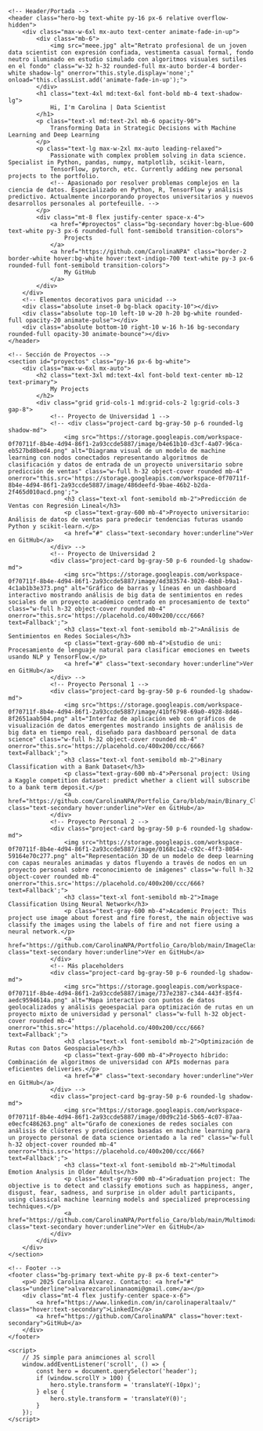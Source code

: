 <!DOCTYPE html>
<html lang="es">
<head>
    <meta charset="UTF-8">
    <meta name="viewport" content="width=device-width, initial-scale=1.0">
    <title>Portafolio</title>
    <script src="https://cdn.tailwindcss.com"></script>
    <script>
        tailwind.config = {
            theme: {
                extend: {
                    colors: {
                        primary: '#1f2937',
                        secondary: '#6366f1',
                    }
                }
            }
        }
    </script>
    <style>
        /* Animaciones personalizadas para hacer la UI única */
        @keyframes fadeInUp {
            from { opacity: 0; transform: translateY(30px); }
            to { opacity: 1; transform: translateY(0); }
        }
        .animate-fade-in-up { animation: fadeInUp 0.8s ease-out; }
        .hero-bg { background: linear-gradient(135deg, #667eea 0%, #764ba2 100%); }
        .project-card:hover { transform: translateY(-10px); transition: transform 0.3s ease; }
    </style>
</head>
<body class="bg-gray-100 text-gray-800">

    <!-- Header/Portada -->
    <header class="hero-bg text-white py-16 px-6 relative overflow-hidden">
        <div class="max-w-6xl mx-auto text-center animate-fade-in-up">
            <div class="mb-6">
                <img src="meee.jpg" alt="Retrato profesional de un joven data scientist con expresión confiada, vestimenta casual formal, fondo neutro iluminado en estudio simulado con algoritmos visuales sutiles en el fondo" class="w-32 h-32 rounded-full mx-auto border-4 border-white shadow-lg" onerror="this.style.display='none';" onload="this.classList.add('animate-fade-in-up');">
            </div>
            <h1 class="text-4xl md:text-6xl font-bold mb-4 text-shadow-lg">
                Hi, I'm Carolina | Data Scientist
            </h1>
            <p class="text-xl md:text-2xl mb-6 opacity-90">
                Transforming Data in Strategic Decisions with Machine Learning and Deep Learning
            </p>
            <p class="text-lg max-w-2xl mx-auto leading-relaxed">
                Passionate with complex problem solving in data science. Specialist in Python, pandas, numpy, matplotlib, scikit-learn,
                TensorFlow, pytorch, etc. Currently adding new personal projects to the portfolio.
                <!-- Apasionado por resolver problemas complejos en la ciencia de datos. Especializado en Python, R, TensorFlow y análisis predictivo. Actualmente incorporando proyectos universitarios y nuevos desarrollos personales al portefeuille. -->
            </p>
            <div class="mt-8 flex justify-center space-x-4">
                <a href="#proyectos" class="bg-secondary hover:bg-blue-600 text-white py-3 px-6 rounded-full font-semibold transition-colors">
                    Projects
                </a>
                <a href="https://github.com/CarolinaNPA" class="border-2 border-white hover:bg-white hover:text-indigo-700 text-white py-3 px-6 rounded-full font-semibold transition-colors">
                    My GitHub
                </a>
            </div>
        </div>
        <!-- Elementos decorativos para unicidad -->
        <div class="absolute inset-0 bg-black opacity-10"></div>
        <div class="absolute top-10 left-10 w-20 h-20 bg-white rounded-full opacity-20 animate-pulse"></div>
        <div class="absolute bottom-10 right-10 w-16 h-16 bg-secondary rounded-full opacity-30 animate-bounce"></div>
    </header>

    <!-- Sección de Proyectos -->
    <section id="proyectos" class="py-16 px-6 bg-white">
        <div class="max-w-6xl mx-auto">
            <h2 class="text-3xl md:text-4xl font-bold text-center mb-12 text-primary">
                My Projects
            </h2>
            <div class="grid grid-cols-1 md:grid-cols-2 lg:grid-cols-3 gap-8">
                <!-- Proyecto de Universidad 1 -->
                <!-- <div class="project-card bg-gray-50 p-6 rounded-lg shadow-md">
                    <img src="https://storage.googleapis.com/workspace-0f70711f-8b4e-4d94-86f1-2a93ccde5887/image/b4e61b10-d3cf-4a07-96ca-eb527bd8bed4.png" alt="Diagrama visual de un modelo de machine learning con nodos conectados representando algoritmos de clasificación y datos de entrada de un proyecto universitario sobre predicción de ventas" class="w-full h-32 object-cover rounded mb-4" onerror="this.src='https://storage.googleapis.com/workspace-0f70711f-8b4e-4d94-86f1-2a93ccde5887/image/486deefd-9bae-46b2-b2da-2f465d010acd.png';">
                    <h3 class="text-xl font-semibold mb-2">Predicción de Ventas con Regresión Lineal</h3>
                    <p class="text-gray-600 mb-4">Proyecto universitario: Análisis de datos de ventas para predecir tendencias futuras usando Python y scikit-learn.</p>
                    <a href="#" class="text-secondary hover:underline">Ver en GitHub</a>
                </div> -->
                <!-- Proyecto de Universidad 2
                <div class="project-card bg-gray-50 p-6 rounded-lg shadow-md">
                    <img src="https://storage.googleapis.com/workspace-0f70711f-8b4e-4d94-86f1-2a93ccde5887/image/4d383574-3020-4bb8-b9a1-4c1ab1b3e373.png" alt="Gráfico de barras y líneas en un dashboard interactivo mostrando análisis de big data de sentimientos en redes sociales de un proyecto académico centrado en procesamiento de texto" class="w-full h-32 object-cover rounded mb-4" onerror="this.src='https://placehold.co/400x200/ccc/666?text=Fallback';">
                    <h3 class="text-xl font-semibold mb-2">Análisis de Sentimientos en Redes Sociales</h3>
                    <p class="text-gray-600 mb-4">Estudio de uni: Procesamiento de lenguaje natural para clasificar emociones en tweets usando NLP y TensorFlow.</p>
                    <a href="#" class="text-secondary hover:underline">Ver en GitHub</a>
                </div> -->
                <!-- Proyecto Personal 1 -->
                <div class="project-card bg-gray-50 p-6 rounded-lg shadow-md">
                    <img src="https://storage.googleapis.com/workspace-0f70711f-8b4e-4d94-86f1-2a93ccde5887/image/41bf6798-69a0-4928-8d46-8f2651aab504.png" alt="Interfaz de aplicación web con gráficos de visualización de datos emergentes mostrando insights de análisis de big data en tiempo real, diseñado para dashboard personal de data science" class="w-full h-32 object-cover rounded mb-4" onerror="this.src='https://placehold.co/400x200/ccc/666?text=Fallback';">
                    <h3 class="text-xl font-semibold mb-2">Binary Classification with a Bank Dataset</h3>
                    <p class="text-gray-600 mb-4">Personal project: Using a Kaggle competition dataset: predict whether a client will subscribe to a bank term deposit.</p>
                    <a href="https://github.com/CarolinaNPA/Portfolio_Caro/blob/main/Binary_Classification_Kaggle_Competition/Binary_Clasif.md" class="text-secondary hover:underline">Ver en GitHub</a>
                </div>
                <!-- Proyecto Personal 2 -->
                <div class="project-card bg-gray-50 p-6 rounded-lg shadow-md">
                    <img src="https://storage.googleapis.com/workspace-0f70711f-8b4e-4d94-86f1-2a93ccde5887/image/0168c1a2-c92c-4ff3-8054-59164e70c277.png" alt="Representación 3D de un modelo de deep learning con capas neurales animadas y datos fluyendo a través de nodos en un proyecto personal sobre reconocimiento de imágenes" class="w-full h-32 object-cover rounded mb-4" onerror="this.src='https://placehold.co/400x200/ccc/666?text=Fallback';">
                    <h3 class="text-xl font-semibold mb-2">Image Classification Using Neural Network</h3>
                    <p class="text-gray-600 mb-4">Academic Project: This project use image about forest and fire forest, the main objective was classify the images using the labels of fire and not fiere using a neural network.</p>
                    <a href="https://github.com/CarolinaNPA/Portfolio_Caro/blob/main/ImageClasiff_with_RNA/ImageClassif_with_RNA.md" class="text-secondary hover:underline">Ver en GitHub</a>
                </div>
                <!-- Más placeholders
                <div class="project-card bg-gray-50 p-6 rounded-lg shadow-md">
                    <img src="https://storage.googleapis.com/workspace-0f70711f-8b4e-4d94-86f1-2a93ccde5887/image/737e2387-c344-443f-85f4-aedc9594614a.png" alt="Mapa interactivo con puntos de datos geolocalizados y análisis geoespacial para optimización de rutas en un proyecto mixto de universidad y personal" class="w-full h-32 object-cover rounded mb-4" onerror="this.src='https://placehold.co/400x200/ccc/666?text=Fallback';">
                    <h3 class="text-xl font-semibold mb-2">Optimización de Rutas con Datos Geospaciales</h3>
                    <p class="text-gray-600 mb-4">Proyecto híbrido: Combinación de algoritmos de universidad con APIs modernas para eficientes deliveries.</p>
                    <a href="#" class="text-secondary hover:underline">Ver en GitHub</a>
                </div> -->
                <div class="project-card bg-gray-50 p-6 rounded-lg shadow-md">
                    <img src="https://storage.googleapis.com/workspace-0f70711f-8b4e-4d94-86f1-2a93ccde5887/image/d0d9c21d-5b65-4c07-87aa-e0ecfc486263.png" alt="Grafo de conexiones de redes sociales con análisis de clústeres y predicciones basadas en machine learning para un proyecto personal de data science orientado a la red" class="w-full h-32 object-cover rounded mb-4" onerror="this.src='https://placehold.co/400x200/ccc/666?text=Fallback';">
                    <h3 class="text-xl font-semibold mb-2">Multimodal Emotion Analysis in Older Adults</h3>
                    <p class="text-gray-600 mb-4">Graduation project: The objective is to detect and classify emotions such as happiness, anger, disgust, fear, sadness, and surprise in older adult participants, using classical machine learning models and specialized preprocessing techniques.</p>
                    <a href="https://github.com/CarolinaNPA/Portfolio_Caro/blob/main/Multimodal_Model/Multimodal_SentimentClassif.md" class="text-secondary hover:underline">Ver en GitHub</a>
                </div>
            </div>
        </div>
    </section>

    <!-- Footer -->
    <footer class="bg-primary text-white py-8 px-6 text-center">
        <p>© 2025 Carolina Alvarez. Contacto: <a href="#" class="underline">alvarezcarolinanaomi@gmail.com</a></p>
        <div class="mt-4 flex justify-center space-x-6">
            <a href="https://www.linkedin.com/in/carolinaperaltaalv/" class="hover:text-secondary">LinkedIn</a>
            <a href="https://github.com/CarolinaNPA" class="hover:text-secondary">GitHub</a>
        </div>
    </footer>

    <script>
        // JS simple para animciones al scroll
        window.addEventListener('scroll', () => {
            const hero = document.querySelector('header');
            if (window.scrollY > 100) {
                hero.style.transform = 'translateY(-10px)';
            } else {
                hero.style.transform = 'translateY(0)';
            }
        });
    </script>
</body>
</html>
</content>
</create_file>

